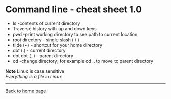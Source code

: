 # Command line - cheat sheet 1.0

- ls -contents of current directory
- Traverse history with up and down keys
- pwd -print working directory to see path to current location
- root directory - single slash ( / )
- tilde (~) - shortcut for your home directory
- dot (.) - current directory
- dot dot (..) - parent directory
- cd -change directory, for example cd .. to move to parent directory

**Note**
Linux is case sensitive  
*Everything is a file in Linux*

---

[Back to home page](index.md)
